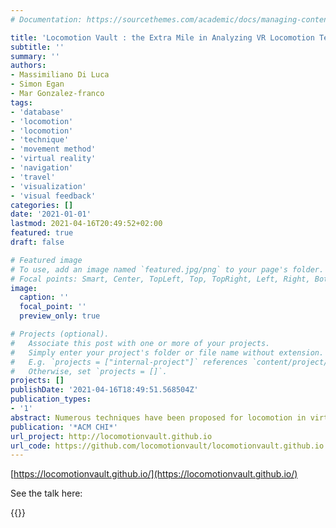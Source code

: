 ```yaml
---
# Documentation: https://sourcethemes.com/academic/docs/managing-content/

title: 'Locomotion Vault : the Extra Mile in Analyzing VR Locomotion Techniques'
subtitle: ''
summary: ''
authors:
- Massimiliano Di Luca
- Simon Egan
- Mar Gonzalez-franco
tags:
- 'database'
- 'locomotion'
- 'locomotion'
- 'technique'
- 'movement method'
- 'virtual reality'
- 'navigation'
- 'travel'
- 'visualization'
- 'visual feedback'
categories: []
date: '2021-01-01'
lastmod: 2021-04-16T20:49:52+02:00
featured: true
draft: false

# Featured image
# To use, add an image named `featured.jpg/png` to your page's folder.
# Focal points: Smart, Center, TopLeft, Top, TopRight, Left, Right, BottomLeft, Bottom, BottomRight.
image:
  caption: ''
  focal_point: ''
  preview_only: true

# Projects (optional).
#   Associate this post with one or more of your projects.
#   Simply enter your project's folder or file name without extension.
#   E.g. `projects = ["internal-project"]` references `content/project/deep-learning/index.md`.
#   Otherwise, set `projects = []`.
projects: []
publishDate: '2021-04-16T18:49:51.568504Z'
publication_types:
- '1'
abstract: Numerous techniques have been proposed for locomotion in virtual reality (VR). Several taxonomies consider a large number of attributes (e.g., hardware, accessibility) to characterize these techniques. However, finding the appropriate locomotion technique (LT) and identifying gaps for future designs in the high-dimensional space of attributes can be quite challenging. To aid analysis and innovation, we devised Locomotion Vault ([https://locomotionvault.github.io/](https://locomotionvault.github.io/)), a database and visualization of over 100 LTs from academia and industry. We propose similarity between LTs as a metric to aid navigation and visualization. We show that similarity based on attribute values correlates with expert similarity assessments (a method that does not scale). Our analysis also highlights an inherent trade-off between simulation sickness and accessibility across LTs. As such, Locomotion Vault shows to be a tool that unifies information on LTs and enables their standardization and large-scale comparison to help understand the space of possibilities in VR locomotion.
publication: '*ACM CHI*'
url_project: http://locomotionvault.github.io
url_code: https://github.com/locomotionvault/locomotionvault.github.io
---
```


[https://locomotionvault.github.io/](https://locomotionvault.github.io/)





See the talk here:

{{<youtube id="KVF_V6P1698">}}
